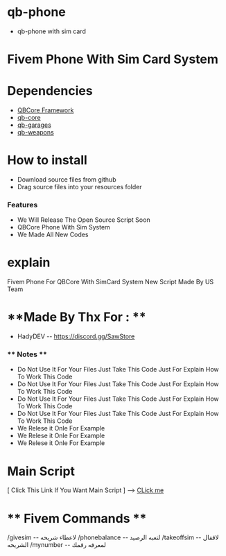 # qb-phone
* qb-phone with sim card

# Fivem Phone With Sim Card System

# Dependencies
* [QBCore Framework](https://github.com/qbcore-framework)
* [qb-core](https://github.com/qbcore-framework/qb-core)
* [qb-garages](https://github.com/qbcore-framework/qb-garages)
* [qb-weapons](https://github.com/qbcore-framework/qb-weapons)

# How to install
* Download source files from github
* Drag source files into your resources folder

### Features
- We Will Release The Open Source Script Soon
- QBCore Phone With Sim System 
- We Made All New Codes

# explain
Fivem Phone For QBCore With SimCard System New Script Made By US Team

# **Made By Thx For : **
- HadyDEV -- https://discord.gg/SawStore

### ** Notes **

- Do Not Use It For Your Files Just Take This Code Just For Explain How To Work This Code
- Do Not Use It For Your Files Just Take This Code Just For Explain How To Work This Code
- Do Not Use It For Your Files Just Take This Code Just For Explain How To Work This Code
- Do Not Use It For Your Files Just Take This Code Just For Explain How To Work This Code
- We Relese it Onle For Example
- We Relese it Onle For Example
- We Relese it Onle For Example

# Main Script
[ Click This Link If You Want Main Script ] --> [CLick me](https://github.com/llbooya/qb-phone-npstyle)

# ** Fivem Commands **
/givesim -- لاعطاء شريحه
/phonebalance -- لتعبه الرصيد 
/takeoffsim -- لاقفال الشريحه
/mynumber -- لمعرفه رقمك
